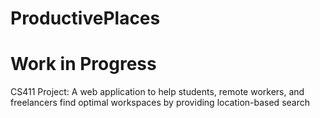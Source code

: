 # ProductivePlaces
# Work in Progress
CS411 Project: A web application to help students, remote workers, and freelancers find optimal workspaces by providing location-based search
